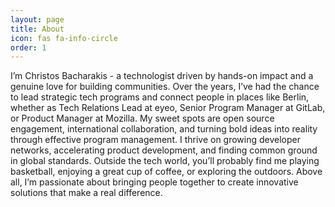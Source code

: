 ```yaml
---
layout: page
title: About
icon: fas fa-info-circle
order: 1
---
```


I’m Christos Bacharakis - a technologist driven by hands-on impact and a genuine love for building communities. Over the years, I’ve had the chance to lead strategic tech programs and connect people in places like Berlin, whether as Tech Relations Lead at eyeo, Senior Program Manager at GitLab, or Product Manager at Mozilla. My sweet spots are open source engagement, international collaboration, and turning bold ideas into reality through effective program management. I thrive on growing developer networks, accelerating product development, and finding common ground in global standards. Outside the tech world, you’ll probably find me playing basketball, enjoying a great cup of coffee, or exploring the outdoors. Above all, I’m passionate about bringing people together to create innovative solutions that make a real difference.
